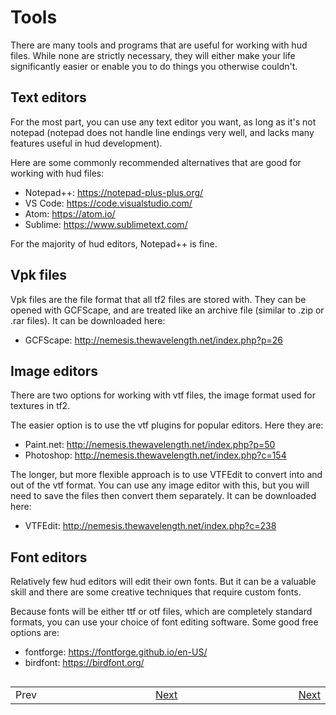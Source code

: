 # Tools

There are many tools and programs that are useful for working with hud files. While none are strictly necessary, they will either make your life significantly easier or enable you to do things you otherwise couldn't.

## Text editors

For the most part, you can use any text editor you want, as long as it's not notepad (notepad does not handle line endings very well, and lacks many features useful in hud development).

Here are some commonly recommended alternatives that are good for working with hud files:
* Notepad++: https://notepad-plus-plus.org/
* VS Code: https://code.visualstudio.com/
* Atom: https://atom.io/
* Sublime: https://www.sublimetext.com/

For the majority of hud editors, Notepad++ is fine.

## Vpk files

Vpk files are the file format that all tf2 files are stored with. They can be opened with GCFScape, and are treated like an archive file (similar to .zip or .rar files). It can be downloaded here:
* GCFScape: http://nemesis.thewavelength.net/index.php?p=26

## Image editors

There are two options for working with vtf files, the image format used for textures in tf2.

The easier option is to use the vtf plugins for popular editors. Here they are:
* Paint.net: http://nemesis.thewavelength.net/index.php?p=50
* Photoshop: http://nemesis.thewavelength.net/index.php?c=154

The longer, but more flexible approach is to use VTFEdit to convert into and out of the vtf format. You can use any image editor with this, but you will need to save the files then convert them separately. It can be downloaded here:
* VTFEdit: http://nemesis.thewavelength.net/index.php?c=238

## Font editors

Relatively few hud editors will edit their own fonts. But it can be a valuable skill and there are some creative techniques that require custom fonts.

Because fonts will be either ttf or otf files, which are completely standard formats, you can use your choice of font editing software. Some good free options are:
* fontforge: https://fontforge.github.io/en-US/
* birdfont: https://birdfont.org/

##
<table>
<tbody>
<tr>
<td width="49%">Prev</td>
<td width="50%"><a href="/README.md#readme">Next</a></td>
<td width="100%"><a href="/0-TUTORIAL/1-Getting-Started.md">Next</a></td>
</tr>
</tbody>
</table>